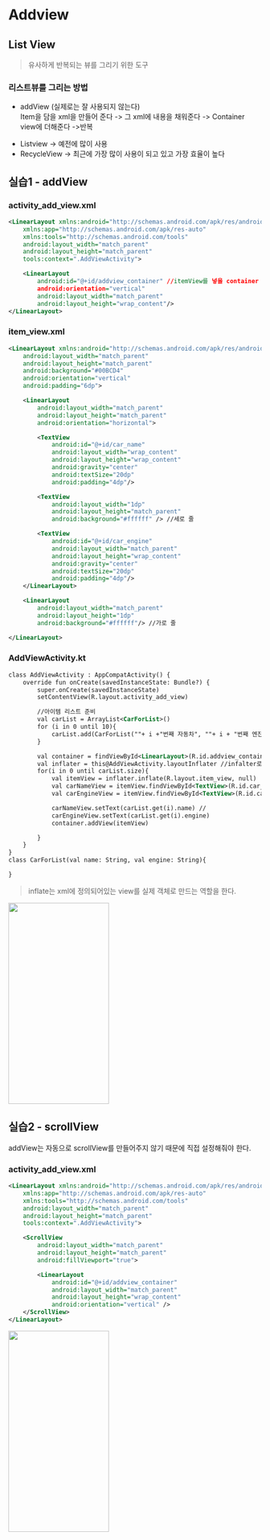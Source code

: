 # Addview

## List View
> 유사하게 반복되는 뷰를 그리기 위한 도구

### 리스트뷰를 그리는 방법

- addView (실제로는 잘 사용되지 않는다)  
Item을 담을 xml을 만들어 준다 -> 그 xml에 내용을 채워준다 -> Container view에 더해준다 ->반복

* Listview -> 예전에 많이 사용
* RecycleView -> 최근에 가장 많이 사용이 되고 있고 가장 효율이 높다

## 실습1 - addView

### activity_add_view.xml
```xml
<LinearLayout xmlns:android="http://schemas.android.com/apk/res/android"
    xmlns:app="http://schemas.android.com/apk/res-auto"
    xmlns:tools="http://schemas.android.com/tools"
    android:layout_width="match_parent"
    android:layout_height="match_parent"
    tools:context=".AddViewActivity">

    <LinearLayout
        android:id="@+id/addview_container" //itemView를 넣을 container 생성
        android:orientation="vertical"
        android:layout_width="match_parent"
        android:layout_height="wrap_content"/>
</LinearLayout>
```

### item_view.xml
```xml
<LinearLayout xmlns:android="http://schemas.android.com/apk/res/android"
    android:layout_width="match_parent"
    android:layout_height="match_parent"
    android:background="#00BCD4"
    android:orientation="vertical"
    android:padding="6dp">

    <LinearLayout
        android:layout_width="match_parent"
        android:layout_height="match_parent"
        android:orientation="horizontal">

        <TextView
            android:id="@+id/car_name"
            android:layout_width="wrap_content"
            android:layout_height="wrap_content"
            android:gravity="center"
            android:textSize="20dp"
            android:padding="4dp"/>

        <TextView
            android:layout_width="1dp"
            android:layout_height="match_parent"
            android:background="#ffffff" /> //세로 줄

        <TextView
            android:id="@+id/car_engine"
            android:layout_width="match_parent"
            android:layout_height="wrap_content"
            android:gravity="center"
            android:textSize="20dp"
            android:padding="4dp"/>
    </LinearLayout>

    <LinearLayout
        android:layout_width="match_parent"
        android:layout_height="1dp"
        android:background="#ffffff"/> //가로 줄

</LinearLayout>
```

### AddViewActivity.kt
```xml
class AddViewActivity : AppCompatActivity() {
    override fun onCreate(savedInstanceState: Bundle?) {
        super.onCreate(savedInstanceState)
        setContentView(R.layout.activity_add_view)

        //아이템 리스트 준비
        val carList = ArrayList<CarForList>()
        for (i in 0 until 10){
            carList.add(CarForList(""+ i +"번째 자동차", ""+ i + "번째 엔진" ))
        }

        val container = findViewById<LinearLayout>(R.id.addview_container)
        val inflater = this@AddViewActivity.layoutInflater //infalter로 container에 view를 return한다
        for(i in 0 until carList.size){
            val itemView = inflater.inflate(R.layout.item_view, null)
            val carNameView = itemView.findViewById<TextView>(R.id.car_name)
            val carEngineView = itemView.findViewById<TextView>(R.id.car_engine)

            carNameView.setText(carList.get(i).name) //
            carEngineView.setText(carList.get(i).engine)
            container.addView(itemView)

        }
    }
}
class CarForList(val name: String, val engine: String){

}
```
> inflate는 xml에 정의되어있는 view를 실제 객체로 만드는 역할을 한다.

<img src="https://user-images.githubusercontent.com/86659995/135293020-2c27f4a2-fcd2-43f0-90b0-42693da79ac6.png" width="200" height="400"/>

## 실습2 - scrollView

addView는 자동으로 scrollView를 만들어주지 않기 때문에 직접 설정해줘야 한다.

### activity_add_view.xml
```xml
<LinearLayout xmlns:android="http://schemas.android.com/apk/res/android"
    xmlns:app="http://schemas.android.com/apk/res-auto"
    xmlns:tools="http://schemas.android.com/tools"
    android:layout_width="match_parent"
    android:layout_height="match_parent"
    tools:context=".AddViewActivity">

    <ScrollView
        android:layout_width="match_parent"
        android:layout_height="match_parent"
        android:fillViewport="true">

        <LinearLayout
            android:id="@+id/addview_container"
            android:layout_width="match_parent"
            android:layout_height="wrap_content"
            android:orientation="vertical" />
    </ScrollView>
</LinearLayout>
```
<img src="https://user-images.githubusercontent.com/86659995/135295428-7130d891-0872-4a08-a0d6-30249742afb8.png" width="200" height="400"/>
